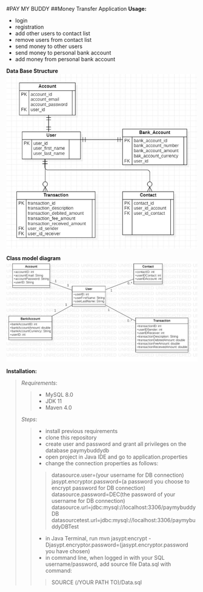 #PAY MY BUDDY 
##Money Transfer Application
**Usage:**
- login
- registration
- add other users to contact list 
- remove users from contact list
- send money to other users
- send money to personal bank account
- add money from personal bank account

**Data Base Structure**
![ModèleDonnées.jpg](PayMyBuddy/src/main/resources/static/ModèleDonnées.jpg)

**Class model diagram**
![DiagrammeClasse.jpg](PayMyBuddy/src/main/resources/static/DiagrammeClasse.jpg)

**Installation:**

>_Requirements_:
> > - MySQL 8.0
> > - JDK 11
> > - Maven 4.0
> 
> _Steps_:
> > - install previous requirements
> > - clone this repository
> > - create user and password and grant all privileges on the database paymybuddydb
> > - open project in Java IDE and go to application.properties
> > - change the connection properties as follows:
> > > datasource.user=(your username for DB connection)
jasypt.encryptor.password=(a password you choose to encrypt password for DB connection)
datasource.password=DEC(the password of your username for DB connection)
datasource.url=jdbc:mysql://localhost:3306/paymybuddyDB
datasourcetest.url=jdbc:mysql://localhost:3306/paymybuddyDBTest
> > - in Java Terminal, run 
> mvn jasypt:encrypt -Djasypt.encryptor.password=(jasypt.encryptor.password you have chosen)
> > - in command line, when logged in with your SQL username/password, add source file Data.sql with command:
> > > SOURCE     (/YOUR PATH TO)/Data.sql
